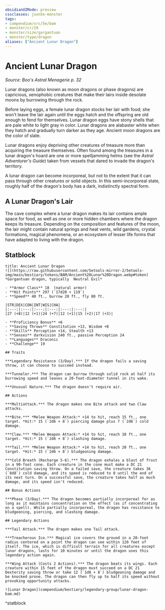 ```yaml
---
obsidianUIMode: preview
cssclasses: json5e-monster
tags:
- compendium/src/5e/bam
- monster/cr/19
- monster/size/gargantuan
- monster/type/dragon
aliases: ["Ancient Lunar Dragon"]
---
```

# Ancient Lunar Dragon
*Source: Boo's Astral Menagerie p. 32*  

Lunar dragons (also known as moon dragons or phase dragons) are capricious, xenophobic creatures that make their lairs inside desolate moons by burrowing through the rock.

Before laying eggs, a female lunar dragon stocks her lair with food; she won't leave the lair again until the eggs hatch and the offspring are old enough to fend for themselves. Lunar dragon eggs have stony shells that are pale white to light gray in color. Lunar dragons are alabaster white when they hatch and gradually turn darker as they age. Ancient moon dragons are the color of slate.

Lunar dragons enjoy depriving other creatures of treasure more than acquiring the treasure themselves. Often found among the treasures in a lunar dragon's hoard are one or more spelljamming helms (see the *Astral Adventurer's Guide*) taken from vessels that dared to invade the dragon's territory.

A lunar dragon can become incorporeal, but not to the extent that it can pass through other creatures or solid objects. In this semi-incorporeal state, roughly half of the dragon's body has a dark, indistinctly spectral form.

## A Lunar Dragon's Lair

The cave complex where a lunar dragon makes its lair contains ample space for food, as well as one or more hidden chambers where the dragon keeps its treasure. Depending on the composition and features of the moon, the lair might contain natural springs and heat vents, wild gardens, crystal formations, magical phenomena, or an ecosystem of lesser life forms that have adapted to living with the dragon.

## Statblock

```ad-statblock
title: Ancient Lunar Dragon
![](https://raw.githubusercontent.com/5etools-mirror-2/5etools-img/main/bestiary/tokens/BAM/Ancient%20Lunar%20Dragon.webp#token)
*Gargantuan dragon, typically  Neutral Evil*

- **Armor Class** 18  (natural armor)
- **Hit Points** 297 (`17d20 + 119`)
- **Speed** 40 ft., burrow 20 ft., fly 80 ft.

|STR|DEX|CON|INT|WIS|CHA|
|:---:|:---:|:---:|:---:|:---:|:---:|
|27 (+8)|12 (+1)|24 (+7)|12 (+1)|15 (+2)|17 (+3)|

- **Proficiency Bonus** +6
- **Saving Throws** Constitution +13, Wisdom +8
- **Skills** Perception +14, Stealth +13
- **Senses** darkvision 240 ft., passive Perception 24
- **Languages** Draconic
- **Challenge** 19

## Traits

***Legendary Resistance (3/Day).*** If the dragon fails a saving throw, it can choose to succeed instead.

***Tunneler.*** The dragon can burrow through solid rock at half its burrowing speed and leaves a 20-foot-diameter tunnel in its wake.

***Unusual Nature.*** The dragon doesn't require air.

## Actions

***Multiattack.*** The dragon makes one Bite attack and two Claw attacks.

***Bite.*** *Melee Weapon Attack:* +14 to hit, reach 15 ft., one target. *Hit:* 15 (`2d6 + 8`) piercing damage plus 7 (`2d6`) cold damage.

***Claw.*** *Melee Weapon Attack:* +14 to hit, reach 10 ft., one target. *Hit:* 15 (`2d6 + 8`) slashing damage.

***Tail.*** *Melee Weapon Attack:* +14 to hit, reach 20 ft., one target. *Hit:* 15 (`2d6 + 8`) bludgeoning damage.

***Cold Breath (Recharge 5-6).*** The dragon exhales a blast of frost in a 90-foot cone. Each creature in the cone must make a DC 21 Constitution saving throw. On a failed save, the creature takes 36 (`8d8`) cold damage, and its speed is reduced to 0 until the end of its next turn. On a successful save, the creature takes half as much damage, and its speed isn't reduced.

## Bonus Actions

***Phase (3/Day).*** The dragon becomes partially incorporeal for as long as it maintains concentration on the effect (as if concentrating on a spell). While partially incorporeal, the dragon has resistance to bludgeoning, piercing, and slashing damage.

## Legendary Actions

***Tail Attack.*** The dragon makes one Tail attack.

***Treacherous Ice.*** Magical ice covers the ground in a 20-foot radius centered on a point the dragon can see within 120 feet of itself. The ice, which is difficult terrain for all creatures except lunar dragons, lasts for 10 minutes or until the dragon uses this legendary action again.

***Wing Attack (Costs 2 Actions).*** The dragon beats its wings. Each creature within 15 feet of the dragon must succeed on a DC 21 Dexterity saving throw or take 12 (`1d8 + 8`) bludgeoning damage and be knocked prone. The dragon can then fly up to half its speed without provoking opportunity attacks.

![Lunar Dragon](compendium/bestiary/legendary-group/lunar-dragon-bam.md)
```
^statblock